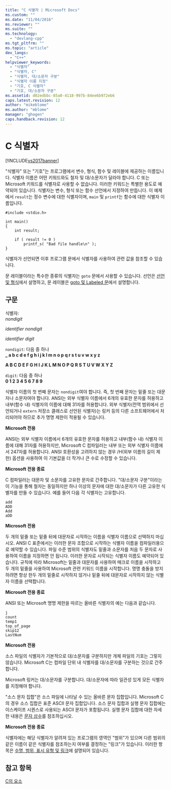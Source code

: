 ```yaml
---
title: "C 식별자 | Microsoft Docs"
ms.custom: ""
ms.date: "11/04/2016"
ms.reviewer: ""
ms.suite: ""
ms.technology: 
  - "devlang-cpp"
ms.tgt_pltfrm: ""
ms.topic: "article"
dev_langs: 
  - "C++"
helpviewer_keywords: 
  - "식별자"
  - "식별자, C"
  - "식별자, 대/소문자 구분"
  - "식별자 이름 지정"
  - "기호, C 식별자"
  - "기호, 대/소문자 구분"
ms.assetid: d02edbbc-85a0-4118-997b-84ee6b972eb6
caps.latest.revision: 12
author: "mikeblome"
ms.author: "mblome"
manager: "ghogen"
caps.handback.revision: 12
---
```

# C 식별자
[!INCLUDE[vs2017banner](../assembler/inline/includes/vs2017banner.md)]

"식별자" 또는 "기호"는 프로그램에서 변수, 형식, 함수 및 레이블에 제공하는 이름입니다.  식별자 이름은 어떤 키워드와도 철자 및 대\/소문자가 달라야 합니다.  C 또는 Microsoft 키워드를 식별자로 사용할 수 없습니다. 이러한 키워드는 특별한 용도로 예약되어 있습니다.  식별자는 변수, 형식 또는 함수 선언에서 지정하여 만듭니다.  이 예제에서 `result`는 정수 변수에 대한 식별자이며, `main` 및 `printf`는 함수에 대한 식별자 이름입니다.  
  
```  
#include <stdio.h>  
  
int main()  
{  
    int result;  
  
    if ( result != 0 )  
        printf_s( "Bad file handle\n" );  
}  
```  
  
 식별자가 선언되면 이후 프로그램 문에서 식별자를 사용하여 관련 값을 참조할 수 있습니다.  
  
 문 레이블이라는 특수한 종류의 식별자는 `goto` 문에서 사용할 수 있습니다. 선언은 [선언 및 형식](../c-language/declarations-and-types.md)에서 설명하고, 문 레이블은 [goto 및 Labeled 문](../c-language/goto-and-labeled-statements-c.md)에서 설명합니다.  
  
## 구문  
 식별자:  
 *nondigit*  
  
 *identifier nondigit*  
  
 *identifier digit*  
  
 `nondigit`: 다음 중 하나  
 **\_ a b c d e f g h i j k l m n o p q r s t u v w x y z**  
  
 **A B C D E F G H I J K L M N O P Q R S T U V W X Y Z**  
  
 `digit`: 다음 중 하나  
 **0 1 2 3 4 5 6 7 8 9**  
  
 식별자 이름의 첫 번째 문자는 `nondigit`여야 합니다. 즉, 첫 번째 문자는 밑줄 또는 대문자나 소문자여야 합니다.  ANSI는 외부 식별자 이름에서 6개의 유효한 문자를 허용하고 내부\(함수 내\) 식별자의 이름에 대해 31자를 허용합니다.  외부 식별자\(전역 범위에서 선언되거나 `extern` 저장소 클래스로 선언된 식별자\)는 링커 등의 다른 소프트웨어에서 처리되어야 하므로 추가 명명 제한이 적용될 수 있습니다.  
  
 **Microsoft 전용**  
  
 ANSI는 외부 식별자 이름에서 6개의 유효한 문자를 허용하고 내부\(함수 내\) 식별자 이름에 대해 31자를 허용하지만, Microsoft C 컴파일러는 내부 또는 외부 식별자 이름에서 247자를 허용합니다.  ANSI 호환성을 고려하지 않는 경우 \/H\(외부 이름의 길이 제한\) 옵션을 사용하여 이 기본값을 더 작거나 큰 수로 수정할 수 있습니다.  
  
 **Microsoft 전용 종료**  
  
 C 컴파일러는 대문자 및 소문자를 고유한 문자로 간주합니다.  "대\/소문자 구분"이라는 이 기능을 통해 철자는 동일하지만 하나 이상의 문자에 대한 대\/소문자가 다른 고유한 식별자를 만들 수 있습니다.  예를 들어 다음 각 식별자는 고유합니다.  
  
```  
add  
ADD  
Add  
aDD  
```  
  
 **Microsoft 전용**  
  
 두 개의 밑줄 또는 밑줄 뒤에 대문자로 시작하는 이름을 식별자 이름으로 선택하지 마십시오.  ANSI C 표준에서는 이러한 문자 조합으로 시작하는 식별자 이름을 컴파일러용으로 예약할 수 있습니다.  파일 수준 범위의 식별자도 밑줄과 소문자를 처음 두 문자로 사용하여 이름을 지정하면 안 됩니다.  이러한 문자로 시작되는 식별자 이름도 예약되어 있습니다.  규칙에 따라 Microsoft는 밑줄과 대문자를 사용하여 매크로 이름을 시작하고 두 개의 밑줄을 사용하여 Microsoft 관련 키워드 이름을 시작합니다.  명명 충돌을 방지하려면 항상 한두 개의 밑줄로 시작하지 않거나 밑줄 뒤에 대문자로 시작하지 않는 식별자 이름을 선택합니다.  
  
 **Microsoft 전용 종료**  
  
 ANSI 또는 Microsoft 명명 제한을 따르는 올바른 식별자의 예는 다음과 같습니다.  
  
```  
j  
count  
temp1  
top_of_page  
skip12  
LastNum  
```  
  
 **Microsoft 전용**  
  
 소스 파일의 식별자가 기본적으로 대\/소문자를 구분하지만 개체 파일의 기호는 그렇지 않습니다.  Microsoft C는 컴파일 단위 내 식별자를 대\/소문자를 구분하는 것으로 간주합니다.  
  
 Microsoft 링커는 대\/소문자를 구분합니다.  대\/소문자에 따라 일관성 있게 모든 식별자를 지정해야 합니다.  
  
 "소스 문자 집합"은 소스 파일에 나타날 수 있는 올바른 문자 집합입니다.  Microsoft C의 경우 소스 집합은 표준 ASCII 문자 집합입니다.  소스 문자 집합과 실행 문자 집합에는 이스케이프 시퀀스로 사용되는 ASCII 문자가 포함됩니다.  실행 문자 집합에 대한 자세한 내용은 [문자 상수](../c-language/c-character-constants.md)를 참조하십시오.  
  
 **Microsoft 전용 종료**  
  
 식별자에는 해당 식별자가 알려져 있는 프로그램의 영역인 "범위"가 있으며 다른 범위의 같은 이름이 같은 식별자를 참조하는지 여부를 결정하는 "링크"가 있습니다.  이러한 항목은 [수명, 범위, 표시 유형 및 링크](../c-language/lifetime-scope-visibility-and-linkage.md)에 설명되어 있습니다.  
  
## 참고 항목  
 [C의 요소](../c-language/elements-of-c.md)